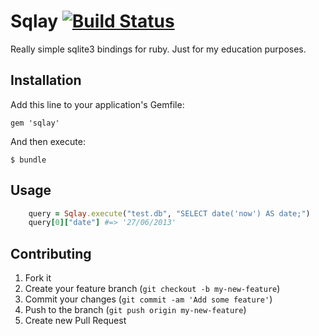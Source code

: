 # Sqlay [![Build Status](https://travis-ci.org/simi/sqlay.png?branch=master)](https://travis-ci.org/simi/sqlay)

Really simple sqlite3 bindings for ruby. Just for my education purposes.

## Installation

Add this line to your application's Gemfile:

    gem 'sqlay'

And then execute:

    $ bundle

## Usage

```ruby
    query = Sqlay.execute("test.db", "SELECT date('now') AS date;")
    query[0]["date"] #=> '27/06/2013'
```

## Contributing

1. Fork it
2. Create your feature branch (`git checkout -b my-new-feature`)
3. Commit your changes (`git commit -am 'Add some feature'`)
4. Push to the branch (`git push origin my-new-feature`)
5. Create new Pull Request
